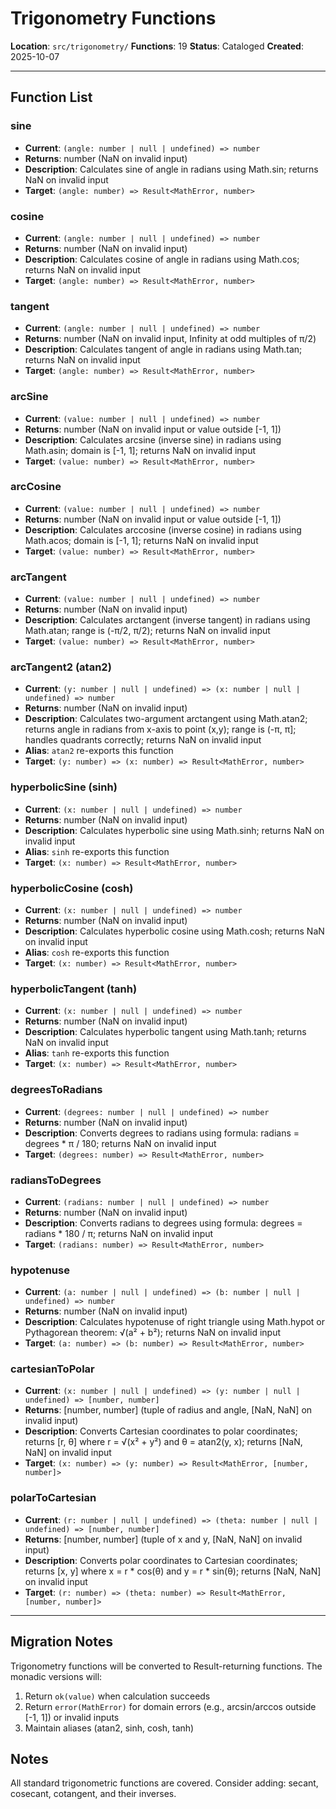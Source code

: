 # Trigonometry Functions

**Location**: `src/trigonometry/`
**Functions**: 19
**Status**: Cataloged
**Created**: 2025-10-07

---

## Function List

### sine

- **Current**: `(angle: number | null | undefined) => number`
- **Returns**: number (NaN on invalid input)
- **Description**: Calculates sine of angle in radians using Math.sin; returns NaN on invalid input
- **Target**: `(angle: number) => Result<MathError, number>`

### cosine

- **Current**: `(angle: number | null | undefined) => number`
- **Returns**: number (NaN on invalid input)
- **Description**: Calculates cosine of angle in radians using Math.cos; returns NaN on invalid input
- **Target**: `(angle: number) => Result<MathError, number>`

### tangent

- **Current**: `(angle: number | null | undefined) => number`
- **Returns**: number (NaN on invalid input, Infinity at odd multiples of π/2)
- **Description**: Calculates tangent of angle in radians using Math.tan; returns NaN on invalid input
- **Target**: `(angle: number) => Result<MathError, number>`

### arcSine

- **Current**: `(value: number | null | undefined) => number`
- **Returns**: number (NaN on invalid input or value outside [-1, 1])
- **Description**: Calculates arcsine (inverse sine) in radians using Math.asin; domain is [-1, 1]; returns NaN on invalid input
- **Target**: `(value: number) => Result<MathError, number>`

### arcCosine

- **Current**: `(value: number | null | undefined) => number`
- **Returns**: number (NaN on invalid input or value outside [-1, 1])
- **Description**: Calculates arccosine (inverse cosine) in radians using Math.acos; domain is [-1, 1]; returns NaN on invalid input
- **Target**: `(value: number) => Result<MathError, number>`

### arcTangent

- **Current**: `(value: number | null | undefined) => number`
- **Returns**: number (NaN on invalid input)
- **Description**: Calculates arctangent (inverse tangent) in radians using Math.atan; range is (-π/2, π/2); returns NaN on invalid input
- **Target**: `(value: number) => Result<MathError, number>`

### arcTangent2 (atan2)

- **Current**: `(y: number | null | undefined) => (x: number | null | undefined) => number`
- **Returns**: number (NaN on invalid input)
- **Description**: Calculates two-argument arctangent using Math.atan2; returns angle in radians from x-axis to point (x,y); range is (-π, π]; handles quadrants correctly; returns NaN on invalid input
- **Alias**: `atan2` re-exports this function
- **Target**: `(y: number) => (x: number) => Result<MathError, number>`

### hyperbolicSine (sinh)

- **Current**: `(x: number | null | undefined) => number`
- **Returns**: number (NaN on invalid input)
- **Description**: Calculates hyperbolic sine using Math.sinh; returns NaN on invalid input
- **Alias**: `sinh` re-exports this function
- **Target**: `(x: number) => Result<MathError, number>`

### hyperbolicCosine (cosh)

- **Current**: `(x: number | null | undefined) => number`
- **Returns**: number (NaN on invalid input)
- **Description**: Calculates hyperbolic cosine using Math.cosh; returns NaN on invalid input
- **Alias**: `cosh` re-exports this function
- **Target**: `(x: number) => Result<MathError, number>`

### hyperbolicTangent (tanh)

- **Current**: `(x: number | null | undefined) => number`
- **Returns**: number (NaN on invalid input)
- **Description**: Calculates hyperbolic tangent using Math.tanh; returns NaN on invalid input
- **Alias**: `tanh` re-exports this function
- **Target**: `(x: number) => Result<MathError, number>`

### degreesToRadians

- **Current**: `(degrees: number | null | undefined) => number`
- **Returns**: number (NaN on invalid input)
- **Description**: Converts degrees to radians using formula: radians = degrees * π / 180; returns NaN on invalid input
- **Target**: `(degrees: number) => Result<MathError, number>`

### radiansToDegrees

- **Current**: `(radians: number | null | undefined) => number`
- **Returns**: number (NaN on invalid input)
- **Description**: Converts radians to degrees using formula: degrees = radians * 180 / π; returns NaN on invalid input
- **Target**: `(radians: number) => Result<MathError, number>`

### hypotenuse

- **Current**: `(a: number | null | undefined) => (b: number | null | undefined) => number`
- **Returns**: number (NaN on invalid input)
- **Description**: Calculates hypotenuse of right triangle using Math.hypot or Pythagorean theorem: √(a² + b²); returns NaN on invalid input
- **Target**: `(a: number) => (b: number) => Result<MathError, number>`

### cartesianToPolar

- **Current**: `(x: number | null | undefined) => (y: number | null | undefined) => [number, number]`
- **Returns**: [number, number] (tuple of radius and angle, [NaN, NaN] on invalid input)
- **Description**: Converts Cartesian coordinates to polar coordinates; returns [r, θ] where r = √(x² + y²) and θ = atan2(y, x); returns [NaN, NaN] on invalid input
- **Target**: `(x: number) => (y: number) => Result<MathError, [number, number]>`

### polarToCartesian

- **Current**: `(r: number | null | undefined) => (theta: number | null | undefined) => [number, number]`
- **Returns**: [number, number] (tuple of x and y, [NaN, NaN] on invalid input)
- **Description**: Converts polar coordinates to Cartesian coordinates; returns [x, y] where x = r * cos(θ) and y = r * sin(θ); returns [NaN, NaN] on invalid input
- **Target**: `(r: number) => (theta: number) => Result<MathError, [number, number]>`

---

## Migration Notes

Trigonometry functions will be converted to Result-returning functions. The monadic versions will:

1. Return `ok(value)` when calculation succeeds
2. Return `error(MathError)` for domain errors (e.g., arcsin/arccos outside [-1, 1]) or invalid inputs
3. Maintain aliases (atan2, sinh, cosh, tanh)

## Notes

All standard trigonometric functions are covered. Consider adding: secant, cosecant, cotangent, and their inverses.
